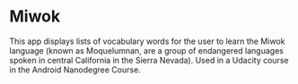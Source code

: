 # Miwok
This app displays lists of vocabulary words for the user to learn the Miwok language (known as Moquelumnan, are a group of endangered languages spoken in central California in the Sierra Nevada). Used in a Udacity course in the Android Nanodegree Course.
